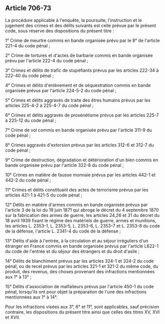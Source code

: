 Article 706-73
----
La procédure applicable à l'enquête, la poursuite, l'instruction et le jugement
des crimes et des délits suivants est celle prévue par le présent code, sous
réserve des dispositions du présent titre :

1° Crime de meurtre commis en bande organisée prévu par le 8° de l'article 221-4
du code pénal ;

2° Crime de tortures et d'actes de barbarie commis en bande organisée prévu par
l'article 222-4 du code pénal ;

3° Crimes et délits de trafic de stupéfiants prévus par les articles 222-34 à
222-40 du code pénal ;

4° Crimes et délits d'enlèvement et de séquestration commis en bande organisée
prévus par l'article 224-5-2 du code pénal ;

5° Crimes et délits aggravés de traite des êtres humains prévus par les articles
225-4-2 à 225-4-7 du code pénal ;

6° Crimes et délits aggravés de proxénétisme prévus par les articles 225-7 à
225-12 du code pénal ;

7° Crime de vol commis en bande organisée prévu par l'article 311-9 du code
pénal ;

8° Crimes aggravés d'extorsion prévus par les articles 312-6 et 312-7 du code
pénal ;

9° Crime de destruction, dégradation et détérioration d'un bien commis en bande
organisée prévu par l'article 322-8 du code pénal ;

10° Crimes en matière de fausse monnaie prévus par les articles 442-1 et 442-2
du code pénal ;

11° Crimes et délits constituant des actes de terrorisme prévus par les articles
421-1 à 421-5 du code pénal ;

12° Délits en matière d'armes commis en bande organisée prévus par l'article 3
de la loi du 19 juin 1871 qui abroge le décret du 4 septembre 1870 sur la
fabrication des armes de guerre, les articles 24,26 et 31 du décret du 18 avril
1939 fixant le régime des matériels de guerre, armes et munitions, les articles
L. 2353-1, L. 2353-5, L. 2353-6, L. 2353-7 et L. 2353-8 du code de la défense,
l'article L. 2341-4 du code de la défense ;

13° Délits d'aide à l'entrée, à la circulation et au séjour irréguliers d'un
étranger en France commis en bande organisée prévus par l'article L622-1 du code
de l'entrée et du séjour des étrangers et du droit d'asile ;

14° Délits de blanchiment prévus par les articles 324-1 et 324-2 du code pénal,
ou de recel prévus par les articles 321-1 et 321-2 du même code, du produit, des
revenus, des choses provenant des infractions mentionnées aux 1° à 13° ;

15° Délits d'association de malfaiteurs prévus par l'article 450-1 du code
pénal, lorsqu'ils ont pour objet la préparation de l'une des infractions
mentionnées aux 1° à 14°.

Pour les infractions visées aux 3°, 6° et 11°, sont applicables, sauf précision
contraire, les dispositions du présent titre ainsi que celles des titres XV, XVI
et XVII.
